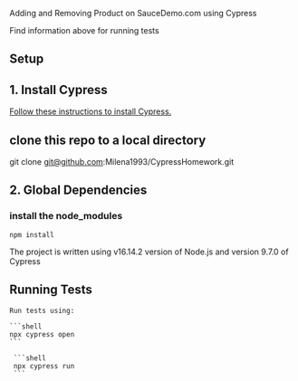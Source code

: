 Adding and Removing Product on SauceDemo.com using Cypress

Find information above for running tests
## Setup

## 1. Install Cypress

[Follow these instructions to install Cypress.](https://on.cypress.io/installing-cypress)


## clone this repo to a local directory
git clone git@github.com:Milena1993/CypressHomework.git


## 2. Global Dependencies
### install the node_modules
 ```shell
npm install
 ```

 The project is written using v16.14.2 version of Node.js and version 9.7.0 of Cypress

  
## Running Tests

    Run tests using:

    ```shell
    npx cypress open
    ```
    
     ```shell
     npx cypress run
     ```

